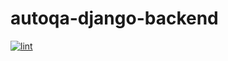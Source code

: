 # autoqa-django-backend

[![lint](https://github.com/Lord-Haji/QAGPT-Server-Django/actions/workflows/lint.yml/badge.svg?branch=main)](https://github.com/Lord-Haji/QAGPT-Server-Django/actions/workflows/lint.yml)
